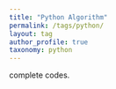 ```yaml
---
title: "Python Algorithm"
permalink: /tags/python/
layout: tag
author_profile: true
taxonomy: python
---
```


complete codes.
